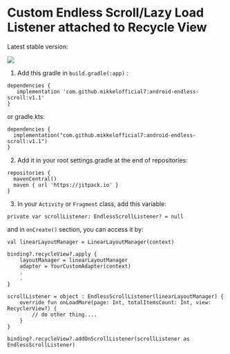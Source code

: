 # Custom Endless Scroll/Lazy Load Listener attached to Recycle View

Latest stable version:

[![](https://jitpack.io/v/mikkelofficial7/android-endless-scroll.svg)](https://jitpack.io/#mikkelofficial7/android-endless-scroll)

1. Add this gradle in ```build.gradle(:app)``` :
```
dependencies {
   implementation 'com.github.mikkelofficial7:android-endless-scroll:v1.1'
}
 ```
or gradle.kts:
```
dependencies {
  implementation("com.github.mikkelofficial7:android-endless-scroll:v1.1")
}
 ```

2. Add it in your root settings.gradle at the end of repositories:
```
repositories {
  mavenCentral()
  maven { url 'https://jitpack.io' }
}
```
3. In your ```Activity``` or ```Fragment``` class, add this variable:
```
private var scrollListener: EndlessScrollListener? = null
```
and in ```onCreate()``` section, you can access it by:
```
val linearLayoutManager = LinearLayoutManager(context)

binding?.recycleView?.apply {
    layoutManager = linearLayoutManager
    adapter = YourCustomAdapter(context)
    .
    .
}

scrollListener = object : EndlessScrollListener(linearLayoutManager) {
    override fun onLoadMore(page: Int, totalItemsCount: Int, view: RecyclerView?) {
        // do other thing....
    }
}

binding?.recycleView?.addOnScrollListener(scrollListener as EndlessScrollListener)
```
